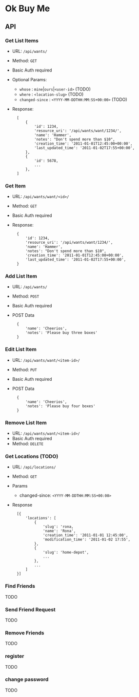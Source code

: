 Ok Buy Me
=========

API
---

### Get List Items

- URL: `/api/wants/`
- Method: `GET`
- Basic Auth required
- Optional Params:

    - `whose` : `mine`|`ours`|`<user-id>` (TODO)
    - `where` : `<location-slug>` (TODO)
    - `changed-since` : `<YYYY-MM-DDTHH:MM:SS+00:00>` (TODO)

- Response:


        [
            {
                'id': 1234,
                'resource_uri': '/api/wants/want/1234/',
                'name': 'Hammer',
                'notes': "Don't spend more than $10",
                'creation_time': '2011-01-01T12:45:00+00:00',
                'last_updated_time': '2011-01-02T17:55+00:00',
            },
            {
                'id': 5678,
                ...
            },
        ]

### Get Item

- URL: `/api/wants/want/<id>/`
- Method: `GET`
- Basic Auth required

- Response:


        {
            'id': 1234,
            'resource_uri': '/api/wants/want/1234/',
            'name': 'Hammer',
            'notes': "Don't spend more than $10",
            'creation_time': '2011-01-01T12:45:00+00:00',
            'last_updated_time': '2011-01-02T17:55+00:00',
        }

### Add List Item

- URL: `/api/wants/`
- Method: `POST`
- Basic Auth required
- POST Data

        {
            'name': 'Cheerios',
            'notes': 'Please buy three boxes'
        }

### Edit List Item

- URL: `/api/wants/want/<item-id>/`
- Method: `PUT`
- Basic Auth required
- POST Data

        {
            'name': 'Cheerios',
            'notes': 'Please buy four boxes'
        }

### Remove List Item

- URL: `/api/wants/want/<item-id>/`
- Basic Auth required
- Method: `DELETE`

### Get Locations (TODO)

- URL: `/api/locations/`
- Method: `GET`
- Params
    - changed-since: `<YYYY-MM-DDTHH:MM:SS+00:00>`
- Response

        [{
            'locations': [
                {
                    'slug': 'rona,
                    'name': 'Rona',
                    'creation_time': '2011-01-01 12:45:00',
                    'modification_time': '2011-01-02 17:55',
                },
                {
                    'slug': 'home-depot',
                    ...
                },
                ...
            ]
        }]


### Find Friends

TODO

### Send Friend Request

TODO

### Remove Friends

TODO

### register

TODO

### change password

TODO

